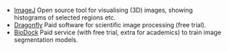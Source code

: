 - [ImageJ](https://imagej.net/)
    Open source tool for visualising (3D) images, showing histograms of selected regions etc.
- [Dragonfly](https://www.theobjects.com/dragonfly/index.html)
    Paid software for scientific image processing (free trial).
- [BioDock](https://www.biodock.ai/) Paid service (with free trial, extra for academics) to train image segmentation models.

